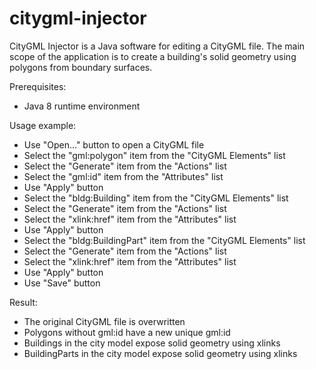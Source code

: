 # citygml-injector

CityGML Injector is a Java software for editing a CityGML file.
The main scope of the application is to create a building's solid geometry using polygons from boundary surfaces.

Prerequisites:
* Java 8 runtime environment

Usage example:
* Use "Open..." button to open a CityGML file
* Select the "gml:polygon" item from the "CityGML Elements" list
* Select the "Generate" item from the "Actions" list
* Select the "gml:id" item from the "Attributes" list
* Use "Apply" button
* Select the "bldg:Building" item from the "CityGML Elements" list
* Select the "Generate" item from the "Actions" list
* Select the "xlink:href" item from the "Attributes" list
* Use "Apply" button
* Select the "bldg:BuildingPart" item from the "CityGML Elements" list
* Select the "Generate" item from the "Actions" list
* Select the "xlink:href" item from the "Attributes" list
* Use "Apply" button
* Use "Save" button

Result:
* The original CityGML file is overwritten
* Polygons without gml:id have a new unique gml:id
* Buildings in the city model expose solid geometry using xlinks
* BuildingParts in the city model expose solid geometry using xlinks
